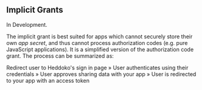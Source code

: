 ## Implicit Grants

<aside class="warning">
In Development.
</aside>

The implicit grant is best suited for apps which cannot securely store their own *app secret*, and thus cannot process authorization codes (e.g. pure JavaScript applications). It is a simplified version of the authorization code grant. The process can be summarized as:

Redirect user to Heddoko's sign in page » User authenticates using their credentials » User approves sharing data with your app » User is redirected to your app with an access token
